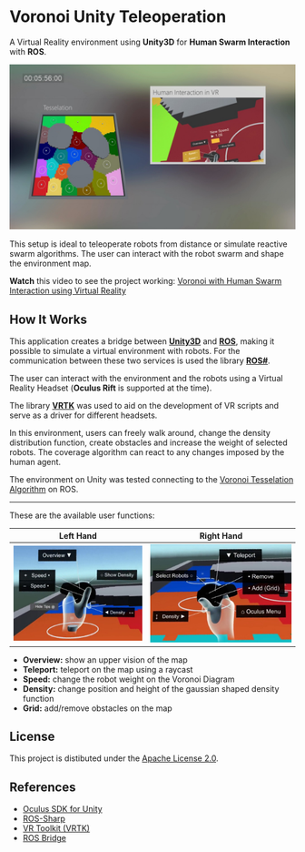 # Voronoi Unity Teleoperation

A Virtual Reality environment using **Unity3D** for **Human Swarm Interaction** with **ROS**.

[![Example of the upper map and user interaction](README/teleoperation-example.jpg)](https://www.youtube.com/watch?v=tMZiT0ObciI)

This setup is ideal to teleoperate robots from distance or simulate reactive swarm algorithms. The user can interact with the robot swarm and shape the environment map.

**Watch** this video to see the project working: [Voronoi with Human Swarm Interaction using Virtual Reality](https://www.youtube.com/watch?v=tMZiT0ObciI)

## How It Works

This application creates a bridge between [**Unity3D**](https://unity3d.com/) and [**ROS**](http://www.ros.org/), making it possible to simulate a virtual environment with robots. For the communication between these two services is used the library [**ROS#**](https://github.com/siemens/ros-sharp).

The user can interact with the environment and the robots using a Virtual Reality Headset (**Oculus Rift** is supported at the time).

The library [**VRTK**](https://vrtoolkit.readme.io/) was used to aid on the development of VR scripts and serve as a driver for different headsets.

In this environment, users can freely walk around, change the density distribution function, create obstacles and increase the weight of selected robots. The coverage algorithm can react to any changes imposed by the human agent.

The environment on Unity was tested connecting to the [Voronoi Tesselation Algorithm](https://github.com/lucascoelhof/voronoi_hsi) on ROS.

---

These are the available user functions:

| Left Hand | Right Hand |
| -- | -- |
| ![Left Hand](README/left_hand_controller.jpg) | ![Right Hand](README/right_hand_controller.jpg) |

- **Overview:** show an upper vision of the map
- **Teleport:** teleport on the map using a raycast
- **Speed:** change the robot weight on the Voronoi Diagram
- **Density:** change position and height of the gaussian shaped density function
- **Grid:** add/remove obstacles on the map

## License

This project is distibuted under the [Apache License 2.0](LICENSE).

## References

* [Oculus SDK for Unity](https://developer.oculus.com/)
* [ROS-Sharp](https://github.com/siemens/ros-sharp)
* [VR Toolkit (VRTK)](https://vrtoolkit.readme.io/)
* [ROS Bridge](http://wiki.ros.org/rosbridge_suite)
